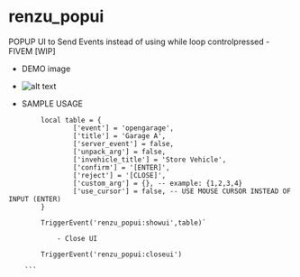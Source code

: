 # renzu_popui
POPUP UI to Send Events instead of using while loop controlpressed - FIVEM [WIP]
- DEMO image
- ![alt text](https://i.imgur.com/y8kyg09.png)

- SAMPLE USAGE
``` 
        local table = {
                ['event'] = 'opengarage',
                ['title'] = 'Garage A',
                ['server_event'] = false,
                ['unpack_arg'] = false,
                ['invehicle_title'] = 'Store Vehicle',
                ['confirm'] = '[ENTER]',
                ['reject'] = '[CLOSE]',
                ['custom_arg'] = {}, -- example: {1,2,3,4}
                ['use_cursor'] = false, -- USE MOUSE CURSOR INSTEAD OF INPUT (ENTER)
        }
        
        TriggerEvent('renzu_popui:showui',table)`

            - Close UI
    
        TriggerEvent('renzu_popui:closeui')
    
    ```
